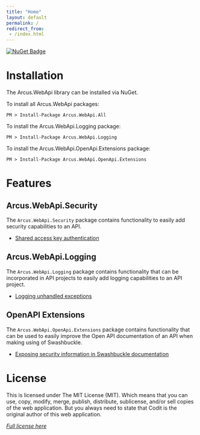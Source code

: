 ```yaml
---
title: "Home"
layout: default
permalink: /
redirect_from:
 - /index.html
---
```


[![NuGet Badge](https://buildstats.info/nuget/Arcus.WebApi.All?includePreReleases=true)](https://www.nuget.org/packages/Arcus.WebApi.All/)

# Installation

The Arcus.WebApi library can be installed via NuGet.

To install all Arcus.WebApi packages:

```shell
PM > Install-Package Arcus.WebApi.All
```

To install the Arcus.WebApi.Logging package:

```shell
PM > Install-Package Arcus.WebApi.Logging
```

To install the Arcus.WebApi.OpenApi.Extensions package:

```shell
PM > Install-Package Arcus.WebApi.OpenApi.Extensions
```

# Features

## Arcus.WebApi.Security

The `Arcus.WebApi.Security` package contains functionality to easily add security capabilities to an API.

- [Shared access key authentication](features/shared-access-key.md)

## Arcus.WebApi.Logging

The `Arcus.WebApi.Logging` package contains functionality that can be incorporated in API projects to easily add logging capabilities to an API project.

- [Logging unhandled exceptions](features/logging.md)

## OpenAPI Extensions

The `Arcus.WebApi.OpenApi.Extensions` package contains functionality that can be used to easily improve the Open API documentation of an API when making using of Swashbuckle.

- [Exposing security information in Swashbuckle documentation](features/openapi-securitydefinitions.md)

# License
This is licensed under The MIT License (MIT). Which means that you can use, copy, modify, merge, publish, distribute, sublicense, and/or sell copies of the web application. But you always need to state that Codit is the original author of this web application.

*[Full license here](https://github.com/arcus-azure/arcus.webapi/blob/master/LICENSE)*

